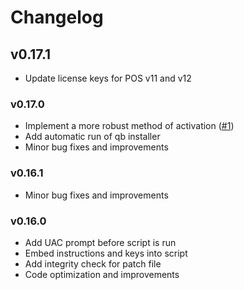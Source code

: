# Changelog

## v0.17.1

- Update license keys for POS v11 and v12

### v0.17.0
- Implement a more robust method of activation ([#1](https://github.com/neuralpain/qbactivator/issues/1))
- Add automatic run of qb installer
- Minor bug fixes and improvements

### v0.16.1
- Minor bug fixes and improvements

### v0.16.0
- Add UAC prompt before script is run
- Embed instructions and keys into script
- Add integrity check for patch file
- Code optimization and improvements
